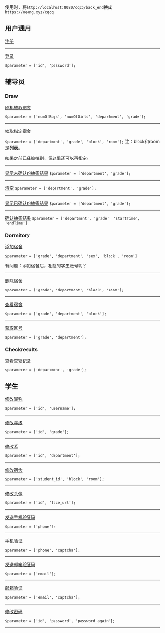 使用时，将`http://localhost:8080/cqcq/back_end`换成`https://oeong.xyz/cqcq`

## 用户通用

[注册](https://oeong.xyz/cqcq/public/index.php/index/user/sign)

---

[登录](https://oeong.xyz/cqcq/public/index.php/index/user/login)

`$parameter = ['id', 'password'];`

## 辅导员

### Draw

[随机抽取宿舍](https://oeong.xyz/cqcq/public/index.php/index/Draw/draw)

`$parameter = ['numOfBoys', 'numOfGirls', 'department', 'grade'];`

---

[抽取指定宿舍](https://oeong.xyz/cqcq/public/index.php/index/Draw/customize)

`$parameter = ['department', 'grade', 'block', 'room'];`
注：block和room是**列表**。

如果之前已经被抽到，但这里还可以再指定。

---

[显示未确认的抽签结果](https://oeong.xyz/cqcq/public/index.php/index/draw/displayUnconfirmedResults)
`$parameter = ['department', 'grade'];`

---

[清空](https://oeong.xyz/cqcq/public/index.php/index/draw/redraw)
`$parameter = ['department', 'grade'];`

---

[显示已确认的抽签结果](https://oeong.xyz/cqcq/public/index.php/index/draw/displayConfirmedResults)
`$parameter = ['department', 'grade'];`

---

[确认抽签结果](https://oeong.xyz/cqcq/public/index.php/index/draw/verifyResults)
`$parameter = ['department', 'grade', 'startTime', 'endTime'];
`

### Dormitory

[添加宿舍](https://oeong.xyz/cqcq/public/index.php/index/dormitory/insert)

`$parameter = ['grade', 'department', 'sex', 'block', 'room'];`

有问题：添加宿舍后，相应的学生账号呢？

---

[删除宿舍](https://oeong.xyz/cqcq/public/index.php/index/dormitory/delete)

`$parameter = ['grade', 'department', 'block', 'room'];`

---

[查看宿舍](https://oeong.xyz/cqcq/public/index.php/index/dormitory/examine)

`$parameter = ['grade', 'department', 'block'];`

---

[获取区号](https://oeong.xyz/cqcq/public/index.php/index/dormitory/getBlock)

`$parameter = ['grade', 'department'];`

### Checkresults

[查看查寝记录](https://oeong.xyz/cqcq/public/index.php/index/Checkresults/checkRecords)

`$parameter = ['department', 'grade'];`

## 学生

[修改昵称](https://oeong.xyz/cqcq/public/index.php/index/change/changeUsername)

`$parameter = ['id', 'username'];`

---

[修改年级](https://oeong.xyz/cqcq/public/index.php/index/change/changeGrade)

`$parameter = ['id', 'grade'];`

---

[修改系](https://oeong.xyz/cqcq/public/index.php/index/change/changeDepartment)

`$parameter = ['id', 'department'];`

---

[修改宿舍](https://oeong.xyz/cqcq/public/index.php/index/change/changeDormNumber)

`$parameter = ['student_id', 'block', 'room'];`

---

[修改头像](https://oeong.xyz/cqcq/public/index.php/index/change/changeFace)

`$parameter = ['id', 'face_url'];`

---

[发送手机验证码](https://oeong.xyz/cqcq/public/index.php/index/forget/sendSms)

`$parameter = ['phone'];`

---

[手机验证](https://oeong.xyz/cqcq/public/index.php/index/forget/verifyPhone)

`$parameter = ['phone', 'captcha'];`

---

[发送邮箱验证码](https://oeong.xyz/cqcq/public/index.php/index/forget/sendMailCaptcha)

`$parameter = ['email'];`

---

[邮箱验证](https://oeong.xyz/cqcq/public/index.php/index/forget/verifyEmail)

`$parameter = ['email', 'captcha'];`

---

[修改密码](https://oeong.xyz/cqcq/public/index.php/index/forget/changePassword)

`$parameter = ['id', 'password', 'password_again'];`

---